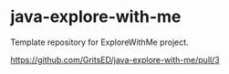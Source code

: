 # java-explore-with-me
Template repository for ExploreWithMe project.

https://github.com/GritsED/java-explore-with-me/pull/3
